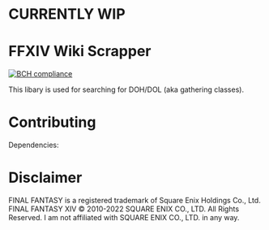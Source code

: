 # CURRENTLY WIP

# FFXIV Wiki Scrapper
[![BCH compliance](https://bettercodehub.com/edge/badge/Core310/FFXIV-Wiki-Fetcher?branch=main)](https://bettercodehub.com/)

This libary is used for searching for DOH/DOL (aka gathering classes). 




# Contributing 
Dependencies:

# Disclaimer
FINAL FANTASY is a registered trademark of Square Enix Holdings Co., Ltd. FINAL FANTASY XIV © 2010-2022 SQUARE ENIX CO., LTD. All Rights Reserved. I am not affiliated with SQUARE ENIX CO., LTD. in any way.
